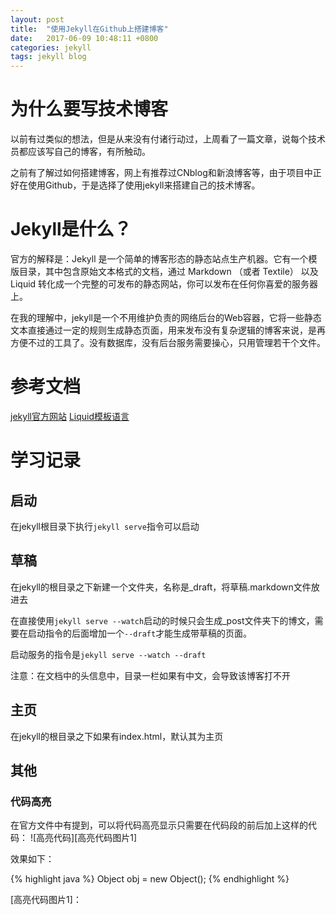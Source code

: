 ---layout: posttitle:  "使用Jekyll在Github上搭建博客"date:   2017-06-09 10:48:11 +0800categories: jekyll tags: jekyll blog---# 为什么要写技术博客以前有过类似的想法，但是从来没有付诸行动过，上周看了一篇文章，说每个技术员都应该写自己的博客，有所触动。之前有了解过如何搭建博客，网上有推荐过CNblog和新浪博客等，由于项目中正好在使用Github，于是选择了使用jekyll来搭建自己的技术博客。# Jekyll是什么？官方的解释是：Jekyll 是一个简单的博客形态的静态站点生产机器。它有一个模版目录，其中包含原始文本格式的文档，通过 Markdown （或者 Textile） 以及 Liquid 转化成一个完整的可发布的静态网站，你可以发布在任何你喜爱的服务器上。在我的理解中，jekyll是一个不用维护负责的网络后台的Web容器，它将一些静态文本直接通过一定的规则生成静态页面，用来发布没有复杂逻辑的博客来说，是再方便不过的工具了。没有数据库，没有后台服务需要操心，只用管理若干个文件。# 参考文档[jekyll官方网站](http://jekyllcn.com/)[Liquid模板语言](https://liquid.bootcss.com/)# 学习记录## 启动在jekyll根目录下执行``jekyll serve``指令可以启动## 草稿在jekyll的根目录之下新建一个文件夹，名称是_draft，将草稿.markdown文件放进去在直接使用``jekyll serve --watch``启动的时候只会生成_post文件夹下的博文，需要在启动指令的后面增加一个``--draft``才能生成带草稿的页面。启动服务的指令是``jekyll serve --watch --draft``注意：在文档中的头信息中，目录一栏如果有中文，会导致该博客打不开## 主页在jekyll的根目录之下如果有index.html，默认其为主页## 其他### 代码高亮在官方文件中有提到，可以将代码高亮显示只需要在代码段的前后加上这样的代码：![高亮代码][高亮代码图片1]效果如下：{% highlight java %}Object obj = new Object();{% endhighlight %}   [高亮代码图片1]： 